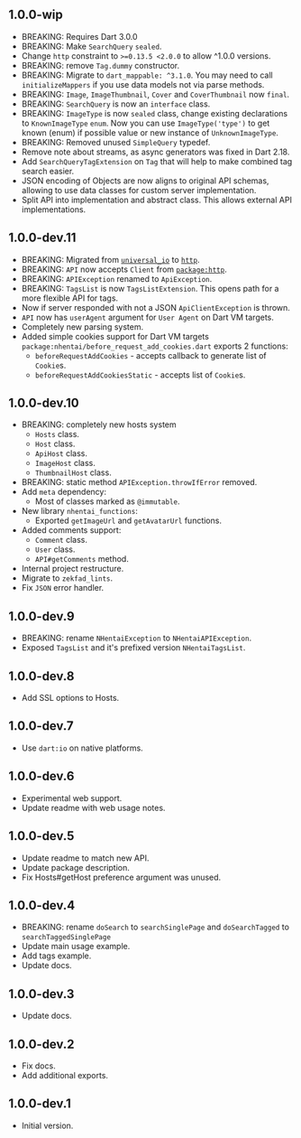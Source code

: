 ## 1.0.0-wip
- BREAKING: Requires Dart 3.0.0
- BREAKING: Make `SearchQuery` `sealed`.
- Change `http` constraint to `>=0.13.5 <2.0.0` to allow ^1.0.0 versions.
- BREAKING: remove `Tag.dummy` constructor.
- BREAKING: Migrate to `dart_mappable: ^3.1.0`.
  You may need to call `initializeMappers` if you use data models not via parse
  methods.
- BREAKING: `Image`, `ImageThumbnail`, `Cover` and `CoverThumbnail`
  now `final`.
- BREAKING: `SearchQuery` is now an `interface` class.
- BREAKING: `ImageType` is now `sealed` class, change existing declarations to
  `KnownImageType` `enum`.
  Now you can use `ImageType('type')` to get known (enum) if possible value
  or new instance of `UnknownImageType`.
- BREAKING: Removed unused `SimpleQuery` typedef.
- Remove note about streams, as async generators was fixed in Dart 2.18.
- Add `SearchQueryTagExtension` on `Tag` that will help to make combined tag
  search easier.
- JSON encoding of Objects are now aligns to original API schemas,
  allowing to use data classes for custom server implementation.
- Split API into implementation and abstract class.
  This allows external API implementations.


## 1.0.0-dev.11
- BREAKING: Migrated from
  [`universal_io`](https://pub.dev/packages/universal_io) to
  [`http`](https://pub.dev/packages/http).
- BREAKING: `API` now accepts `Client` from
  [`package:http`](https://pub.dev/packages/http).
- BREAKING: `APIException` renamed to `ApiException`.
- BREAKING: `TagsList` is now `TagsListExtension`.
  This opens path for a more flexible API for tags.
- Now if server responded with not a JSON `ApiClientException` is thrown.
- `API` now has `userAgent` argument for `User Agent` on Dart VM targets.
- Completely new parsing system.
- Added simple cookies support for Dart VM targets
  `package:nhentai/before_request_add_cookies.dart` exports 2 functions:
  - `beforeRequestAddCookies` - accepts callback to generate list of `Cookie`s.
  - `beforeRequestAddCookiesStatic` - accepts list of `Cookie`s.

## 1.0.0-dev.10
- BREAKING: completely new hosts system
  - `Hosts` class.
  - `Host` class.
  - `ApiHost` class.
  - `ImageHost` class.
  - `ThumbnailHost` class.
- BREAKING: static method `APIException.throwIfError` removed.
- Add `meta` dependency:
  - Most of classes marked as `@immutable`.
- New library `nhentai_functions`:
  - Exported `getImageUrl` and `getAvatarUrl` functions.
- Added comments support:
  - `Comment` class.
  - `User` class.
  - `API#getComments` method.
- Internal project restructure.
- Migrate to `zekfad_lints`.
- Fix `JSON` error handler.

## 1.0.0-dev.9
- BREAKING: rename `NHentaiException` to `NHentaiAPIException`.
- Exposed `TagsList` and it's prefixed version `NHentaiTagsList`.

## 1.0.0-dev.8
- Add SSL options to Hosts.

## 1.0.0-dev.7
- Use `dart:io` on native platforms.

## 1.0.0-dev.6
- Experimental web support.
- Update readme with web usage notes.

## 1.0.0-dev.5
- Update readme to match new API.
- Update package description.
- Fix Hosts#getHost preference argument was unused.

## 1.0.0-dev.4

- BREAKING: rename `doSearch` to `searchSinglePage` and
  `doSearchTagged` to `searchTaggedSinglePage`
- Update main usage example.
- Add tags example.
- Update docs.

## 1.0.0-dev.3

- Update docs.

## 1.0.0-dev.2

- Fix docs.
- Add additional exports.

## 1.0.0-dev.1

- Initial version.
